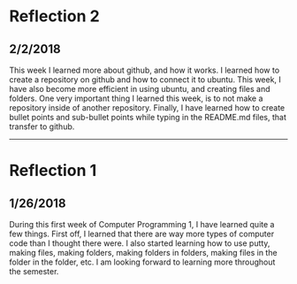 # Reflection 2
## 2/2/2018
This week I learned more about github, and how it works.  I learned how to create a repository on github and how to connect it to ubuntu.  This week, I have also become more efficient in using ubuntu, and creating files and folders.  One very important thing I learned this week, is to not make a repository inside of another repository.  Finally, I have learned how to create bullet points and sub-bullet points while typing in the README.md files, that transfer to github.  

---

# Reflection 1
## 1/26/2018
During this first week of Computer Programming 1, I have learned quite a few things. First off, I learned that there are way more types of computer code than I thought there were. I also started learning how to use putty, making files, making folders, making folders in folders, making files in the folder in the folder, etc. I am looking forward to learning more throughout the semester.


